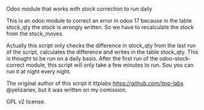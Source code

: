 Odoo module that works with stock correction to run daily

This is an odoo module to correct an error in odoo 17 because in the table stock_qty the stock is wrongly written. So we have to recalculate the stock from the stock_moves.

Actually this script only checks the difference in stock_qty from the last run of the script, calculates the difference and writes in the table stock_qty. This is thought to be run on a daily basis. After the first run of the odoo-stock-correct module, this script will only take a few minutes to run. Sou you can run it at night every night.

The original author of this script it ittplabs https://github.com/itpp-labs @yelizariev, but it was written on my comission.

GPL v2 license.
